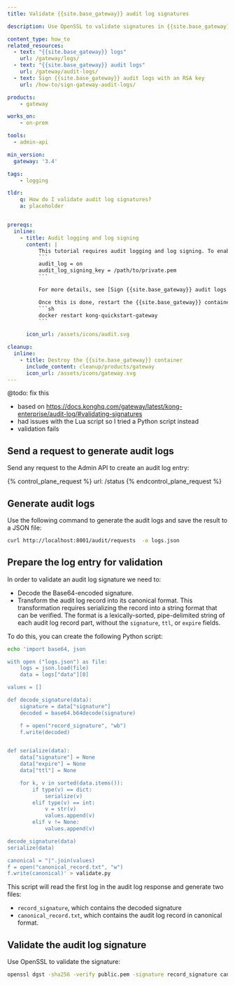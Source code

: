 ```yaml
---
title: Validate {{site.base_gateway}} audit log signatures

description: Use OpenSSL to validate signatures in {{site.base_gateway}} audit logs.

content_type: how_to
related_resources:
  - text: "{{site.base_gateway}} logs"
    url: /gateway/logs/
  - text: "{{site.base_gateway}} audit logs"
    url: /gateway/audit-logs/
  - text: Sign {{site.base_gateway}} audit logs with an RSA key
    url: /how-to/sign-gateway-audit-logs/

products:
    - gateway

works_on:
    - on-prem

tools:
  - admin-api

min_version:
  gateway: '3.4'

tags:
    - logging

tldr:
    q: How do I validate audit log signatures?
    a: placeholder


prereqs:
  inline: 
    - title: Audit logging and log signing
      content: |
          This tutorial requires audit logging and log signing. To enable these features, add the following lines to `kong.conf`:
          ```
          audit_log = on
          audit_log_signing_key = /path/to/private.pem
          ```

          For more details, see [Sign {{site.base_gateway}} audit logs with an RSA key](/how-to/sign-gateway-audit-logs/).

          Once this is done, restart the {{site.base_gateway}} container:
          ```sh
          docker restart kong-quickstart-gateway
          ```

      icon_url: /assets/icons/audit.svg

cleanup:
  inline:
    - title: Destroy the {{site.base_gateway}} container
      include_content: cleanup/products/gateway
      icon_url: /assets/icons/gateway.svg
---
```


@todo: fix this

- based on https://docs.konghq.com/gateway/latest/kong-enterprise/audit-log/#validating-signatures
- had issues with the Lua script so I tried a Python script instead
- validation fails

## Send a request to generate audit logs

Send any request to the Admin API to create an audit log entry:

{% control_plane_request %}
url: /status
{% endcontrol_plane_request %}

## Generate audit logs

Use the following command to generate the audit logs and save the result to a JSON file:

```sh
curl http://localhost:8001/audit/requests  -o logs.json
```

## Prepare the log entry for validation

In order to validate an audit log signature we need to:
* Decode the Base64-encoded signature.
* Transform the audit log record into its canonical format. This transformation requires serializing the record into a string format that can be verified. The format is a lexically-sorted, pipe-delimited string of each audit log record part, without the `signature`, `ttl`, or `expire` fields.

To do this, you can create the following Python script:
```sh
echo 'import base64, json

with open ("logs.json") as file:
    logs = json.load(file)
    data = logs["data"][0]

values = []

def decode_signature(data):
    signature = data["signature"]
    decoded = base64.b64decode(signature)

    f = open("record_signature", "wb")
    f.write(decoded)


def serialize(data):
    data["signature"] = None
    data["expire"] = None
    data["ttl"] = None

    for k, v in sorted(data.items()):
        if type(v) == dict:
            serialize(v)
        elif type(v) == int:
            v = str(v)
            values.append(v)
        elif v != None:
            values.append(v)

decode_signature(data)
serialize(data)

canonical = "|".join(values)
f = open("canonical_record.txt", "w")
f.write(canonical)' > validate.py
```

This script will read the first log in the audit log response and generate two files:
* `record_signature`, which contains the decoded signature
* `canonical_record.txt`, which contains the audit log record in canonical format.

## Validate the audit log signature

Use OpenSSL to validate the signature:
```sh
openssl dgst -sha256 -verify public.pem -signature record_signature canonical_record.txt
```





